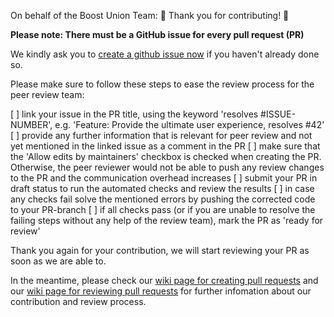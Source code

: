 On behalf of the Boost Union Team: 🎉 Thank you for contributing! 🎉

**Please note: There must be a GitHub issue for every pull request (PR)**

We kindly ask you to [create a github issue now](https://github.com/moodle-an-hochschulen/moodle-theme_boost_union/issues/new/choose) if you haven't already done so.

Please make sure to follow these steps to ease the review process for the peer review team:

[ ] link your issue in the PR title, using the keyword 'resolves #ISSUE-NUMBER', e.g. 'Feature: Provide the ultimate user experience, resolves #42'
[ ] provide any further information that is relevant for peer review and not yet mentioned in the linked issue as a comment in the PR
[ ] make sure that the 'Allow edits by maintainers' checkbox is checked when creating the PR. Otherwise, the peer reviewer would not be able to push any review changes to the PR and the communication overhead increases
[ ] submit your PR in draft status to run the automated checks and review the results
[ ] in case any checks fail solve the mentioned errors by pushing the corrected code to your PR-branch
[ ] if all checks pass (or if you are unable to resolve the failing steps without any help of the review team), mark the PR as 'ready for review'

Thank you again for your contribution, we will start reviewing your PR as soon as we are able to.

In the meantime, please check our [wiki page for creating pull requests](https://github.com/moodle-an-hochschulen/moodle-plugin-maintaining/wiki/Forking-a-plugin,-creating-a-pull-request-and-keeping-your-plugin-fork-repo-up-to-date-(correctly)) and our [wiki page for reviewing pull requests](https://github.com/moodle-an-hochschulen/moodle-plugin-maintaining/wiki/Check-list-for-peer-reviewing-patches-and-pull-requests) for further infomation about our contribution and review process.

